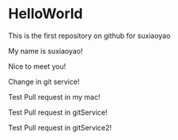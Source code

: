 # HelloWorld
This is the first repository on github for suxiaoyao

My name is suxiaoyao!

Nice to meet you!

Change in git service!

Test Pull request in my mac!

Test Pull request in gitService!

Test Pull request in gitService2!
